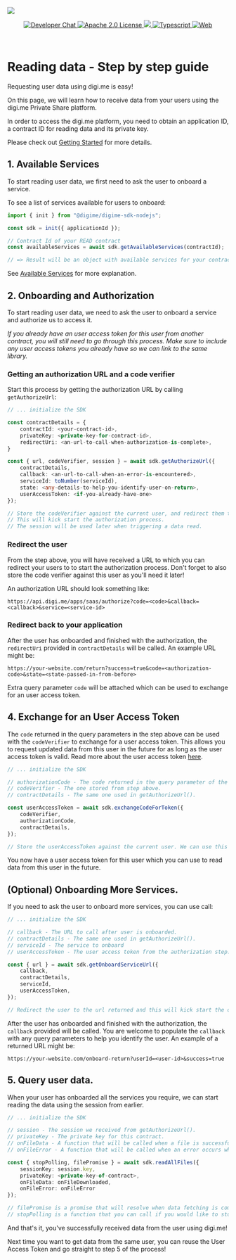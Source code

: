![](https://securedownloads.digi.me/partners/digime/SDKReadmeBanner.png)
<p align="center">
    <a href="https://developers.digi.me/slack/join">
        <img src="https://img.shields.io/badge/chat-slack-blueviolet.svg" alt="Developer Chat">
    </a>
    <a href="LICENSE">
        <img src="https://img.shields.io/badge/license-apache 2.0-blue.svg" alt="Apache 2.0 License">
    </a>
    <a href="#">
    	<img src="https://img.shields.io/badge/build-passing-brightgreen.svg">
    </a>
    <a href="https://www.typescriptlang.org/">
        <img src="https://img.shields.io/badge/language-typescript-ff69b4.svg" alt="Typescript">
    </a>
    <a href="https://developers.digi.me/">
        <img src="https://img.shields.io/badge/web-digi.me-red.svg" alt="Web">
    </a>
</p>

<br>

# Reading data - Step by step guide

Requesting user data using digi.me is easy!

On this page, we will learn how to receive data from your users using the digi.me Private Share platform.

In order to access the digi.me platform, you need to obtain an application ID, a contract ID for reading data and its private key.

Please check out [Getting Started](./start.html) for more details.

## 1. Available Services
To start reading user data, we first need to ask the user to onboard a service.

To see a list of services available for users to onboard:

```typescript
import { init } from "@digime/digime-sdk-nodejs";

const sdk = init({ applicationId });

// Contract Id of your READ contract
const availableServices = await sdk.getAvailableServices(contractId);

// => Result will be an object with available services for your contract ID.
```

See [Available Services](../fundamentals/available-services.html) for more explanation.

## 2. Onboarding and Authorization
To start reading user data, we need to ask the user to onboard a service and authorize us to access it.

*If you already have an user access token for this user from another contract, you will still need to go through this process. Make sure to include any user access tokens you already have so we can link to the same library.*

### Getting an authorization URL and a code verifier
Start this process by getting the authorization URL by calling `getAuthorizeUrl`:

```typescript
// ... initialize the SDK

const contractDetails = {
    contractId: <your-contract-id>,
    privateKey: <private-key-for-contract-id>,
    redirectUri: <an-url-to-call-when-authorization-is-complete>,
}

const { url, codeVerifier, session } = await sdk.getAuthorizeUrl({
    contractDetails,
    callback: <an-url-to-call-when-an-error-is-encountered>,
    serviceId: toNumber(serviceId),
    state: <any-details-to-help-you-identify-user-on-return>,
    userAccessToken: <if-you-already-have-one>
});

// Store the codeVerifier against the current user, and redirect them to the url returned.
// This will kick start the authorization process.
// The session will be used later when triggering a data read.
```

### Redirect the user

From the step above, you will have received a URL to which you can redirect your users to to start the authorization process.
Don't forget to also store the code verifier against this user as you'll need it later!

An authorization URL should look something like:

```
https://api.digi.me/apps/saas/authorize?code=<code>&callback=<callback>&service=<service-id>
```

### Redirect back to your application

After the user has onboarded and finished with the authorization, the `redirectUri` provided in `contractDetails` will be called.
An example URL might be:

```
https://your-website.com/return?success=true&code=<authorization-code>&state=<state-passed-in-from-before>
```

Extra query parameter `code` will be attached which can be used to exchange for an user access token.

## 4. Exchange for an User Access Token
The `code` returned in the query parameters in the step above can be used with the `codeVerifier` to exchange for a user access token. This allows you to request updated data from this user in the future for as long as the user access token is valid. Read more about the user access token [here](../fundamentals/access-token.html).

```typescript
// ... initialize the SDK

// authorizationCode - The code returned in the query parameter of the returned URL.
// codeVerifier - The one stored from step above.
// contractDetails - The same one used in getAuthorizeUrl().

const userAccessToken = await sdk.exchangeCodeForToken({
    codeVerifier,
    authorizationCode,
    contractDetails,
});

// Store the userAccessToken against the current user. We can use this for future reads.
```
You now have a user access token for this user which you can use to read data from this user in the future.

## (Optional) Onboarding More Services.
If you need to ask the user to onboard more services, you can use call:

```typescript
// ... initialize the SDK

// callback - The URL to call after user is onboarded.
// contractDetails - The same one used in getAuthorizeUrl().
// serviceId - The service to onboard
// userAccessToken - The user access token from the authorization step.

const { url } = await sdk.getOnboardServiceUrl({
    callback,
    contractDetails,
    serviceId,
    userAccessToken,
});

// Redirect the user to the url returned and this will kick start the onboarding process.
```

After the user has onboarded and finished with the authorization, the `callback` provided will be called. You are welcome to populate the `callback` with any query parameters to help you identify the user. An example of a returned URL might be:

```
https://your-website.com/onboard-return?userId=<user-id>&success=true
```

## 5. Query user data.
When your user has onboarded all the services you require, we can start reading the data using the session from earlier.

```typescript
// ... initialize the SDK

// session - The session we received from getAuthorizeUrl().
// privateKey - The private key for this contract.
// onFileData - A function that will be called when a file is successfully downloaded.
// onFileError - A function that will be called when an error occurs when downloading a file.

const { stopPolling, filePromise } = await sdk.readAllFiles({
    sessionKey: session.key,
    privateKey: <private-key-of-contract>,
    onFileData: onFileDownloaded,
    onFileError: onFileError
});

// filePromise is a promise that will resolve when data fetching is complete.
// stopPolling is a function that you can call if you would like to stop the process when it's still running.
```

And that's it, you've successfully received data from the user using digi.me!

Next time you want to get data from the same user, you can reuse the User Access Token and go straight to step 5 of the process!
